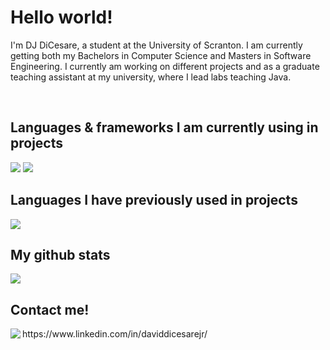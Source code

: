 # Hello world!
<p>I'm DJ DiCesare, a student at the University of Scranton. I am currently getting both my Bachelors in Computer Science and Masters in Software Engineering. I currently am working on different projects and as a graduate teaching assistant at my university, where I lead labs teaching Java.</p>
</br>

## Languages & frameworks I am currently using in projects
<img src="https://skillicons.dev/icons?i=ts,nodejs,express,nextjs,react,tailwind,mysql,aws&perline=3" />
<img src="https://skillicons.dev/icons?i=java,spring,js,bootstrap,postgresql&perline=3" />
</br> 

## Languages I have previously used in projects
<img src="https://skillicons.dev/icons?i=python,flask,dart,flutter,firebase,c,androidstudio&perline=3" />
</br> 

## My github stats
<img src= "https://github-readme-stats.vercel.app/api?username=djdicesare&theme=material-palenight&show_icons=true"/>

## Contact me!
<img align="left" src="https://skillicons.dev/icons?i=linkedin" />
<p align = "left">https://www.linkedin.com/in/daviddicesarejr/</p>
<br/>

